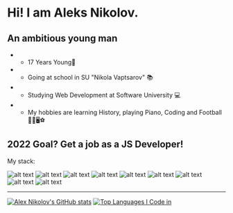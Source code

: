 # Hi! I am Aleks Nikolov.

## An ambitious young man

* - 17 Years Young👦 
* - Going at school in SU "Nikola Vaptsarov" 📚
* - Studying Web Development at Software University 💻
* - My hobbies are learning History, playing Piano, Coding and Football🗿🎹🖥⚽

## 2022 Goal? Get a job as a JS Developer!

My stack:

![alt text](https://img.icons8.com/color/48/000000/javascript--v1.png)
![alt text](https://img.icons8.com/color/48/000000/express.png)
![alt text](https://img.icons8.com/fluency/48/000000/node-js.png)
![alt text](https://img.icons8.com/color/48/000000/mongodb.png)
![alt text](https://img.icons8.com/color/48/000000/html-5--v1.png)
![alt text](https://img.icons8.com/color/48/000000/css3.png)
![alt text](https://img.icons8.com/color/48/000000/firebase.png)
![alt text](https://img.icons8.com/color/48/000000/typescript.png)
![alt text](https://img.icons8.com/color/48/000000/angularjs.png)

___

[![Alex Nikolov's GitHub stats](https://github-readme-stats.vercel.app/api?username=AlexNikolov2)](https://github.com/anuraghazra/github-readme-stats)
[![Top Languages I Code in](https://github-readme-stats.vercel.app/api/top-langs/?username=AlexNikolov2)](https://github.com/anuraghazra/github-readme-stats)

